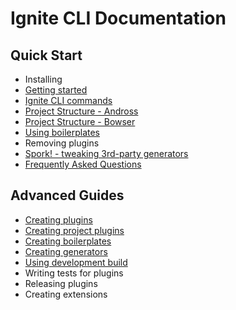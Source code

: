 # Ignite CLI Documentation

## Quick Start

* Installing
* [Getting started](./quick-start/getting-started.md)
* [Ignite CLI commands](./quick-start/ignite-commands.md)
* [Project Structure - Andross](./quick-start/project-structure-andross.md)
* [Project Structure - Bowser](./quick-start/project-structure-bowser.md)
* [Using boilerplates](./quick-start/using-boilerplates.md)
* Removing plugins
* [Spork! - tweaking 3rd-party generators](./quick-start/spork.md)
* [Frequently Asked Questions](./quick-start/frequently-asked-questions.md)

## Advanced Guides

* [Creating plugins](./advanced-guides/creating-plugins.md)
* [Creating project plugins](./advanced-guides/creating-project-plugins.md)
* [Creating boilerplates](./advanced-guides/creating-boilerplates.md)
* [Creating generators](./advanced-guides/creating-generators.md)
* [Using development build](./advanced-guides/using-development-build.md)
* Writing tests for plugins
* Releasing plugins
* Creating extensions

